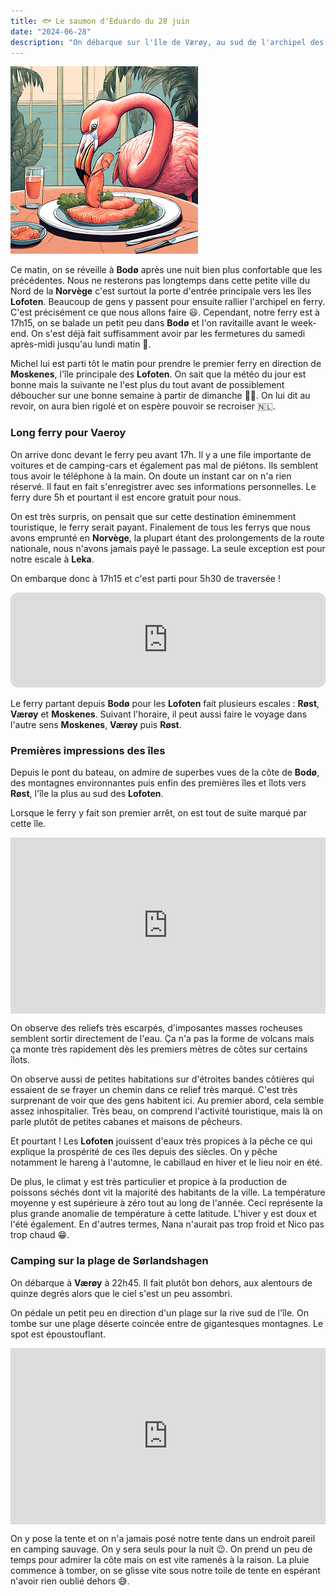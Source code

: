 ```yaml
---
title: 🐟 Le saumon d'Eduardo du 28 juin
date: "2024-06-28"
description: "On débarque sur l'île de Værøy, au sud de l'archipel des Lofoten !"
---
```


![Saumon d'Eduardo](../saumon_eduardo.png)

Ce matin, on se réveille à **Bodø** après une nuit bien plus confortable que les précédentes. Nous ne resterons pas longtemps dans cette petite ville du Nord de la **Norvège** c'est surtout la porte d'entrée principale vers les îles **Lofoten**. Beaucoup de gens y passent pour ensuite rallier l'archipel en ferry. C'est précisément ce que nous allons faire 😃. Cependant, notre ferry est à 17h15, on se balade un petit peu dans **Bodø** et l'on ravitaille avant le week-end. On s'est déjà fait suffisamment avoir par les fermetures du samedi après-midi jusqu'au lundi matin 😬.

Michel lui est parti tôt le matin pour prendre le premier ferry en direction de **Moskenes**, l'île principale des **Lofoten**. On sait que la météo du jour est bonne mais la suivante ne l'est plus du tout avant de possiblement déboucher sur une bonne semaine à partir de dimanche 🤞🏼. On lui dit au revoir, on aura bien rigolé et on espère pouvoir se recroiser 🇳🇱.

### Long ferry pour Vaeroy 

On arrive donc devant le ferry peu avant 17h. Il y a une file importante de voitures et de camping-cars et également pas mal de piétons. Ils semblent tous avoir le téléphone à la main. On doute un instant car on n'a rien réservé. Il faut en fait s'enregistrer avec ses informations personnelles. Le ferry dure 5h et pourtant il est encore gratuit pour nous. 

On est très surpris, on pensait que sur cette destination éminemment touristique, le ferry serait payant. Finalement de tous les ferrys que nous avons emprunté en **Norvège**, la plupart étant des prolongements de la route nationale, nous n'avons jamais payé le passage. La seule exception est pour notre escale à **Leka**.

On embarque donc à 17h15 et c'est parti pour 5h30 de traversée !

<iframe style="border-radius:12px" src="https://open.spotify.com/embed/track/7rSERmjAT38lC5QhJ8hnQc?utm_source=generator" width="100%" height="152" frameBorder="0" allow="autoplay; clipboard-write; encrypted-media; picture-in-picture" loading="lazy"></iframe>

Le ferry partant depuis **Bodø** pour les **Lofoten** fait plusieurs escales : **Røst**, **Værøy** et **Moskenes**. Suivant l'horaire, il peut aussi faire le voyage dans l'autre sens **Moskenes**, **Værøy** puis **Røst**.

### Premières impressions des îles 

Depuis le pont du bateau, on admire de superbes vues de la côte de **Bodø**, des montagnes environnantes puis enfin des premières îles et îlots vers **Røst**, l'île la plus au sud des **Lofoten**. 

Lorsque le ferry y fait son premier arrêt, on est tout de suite marqué par cette île. 

<div style="width: 100%; height: 0; position: relative; padding-bottom: 56%;"><iframe src="https://giphy.com/embed/QUENDfi6DEMLzQ0CKt" style="top: 0; left: 0; width: 100%; height: 100%; position: absolute; border: 0;" allowfullscreen scrolling="no" allow="encrypted-media;" class="giphy-embed"></iframe></div> 

On observe des reliefs très escarpés, d'imposantes masses rocheuses semblent sortir directement de l'eau. Ça n'a pas la forme de volcans mais ça monte très rapidement dès les premiers mètres de côtes sur certains îlots.

On observe aussi de petites habitations sur d'étroites bandes côtières qui essaient de se frayer un chemin dans ce relief très marqué. C'est très surprenant de voir que des gens habitent ici. Au premier abord, cela semble assez inhospitalier. Très beau, on comprend l'activité touristique, mais là on parle plutôt de petites cabanes et maisons de pêcheurs. 

Et pourtant ! Les **Lofoten** jouissent d'eaux très propices à la pêche ce qui explique la prospérité de ces îles depuis des siècles. On y pêche notamment le hareng à l'automne, le cabillaud en hiver et le lieu noir en été. 

De plus, le climat y est très particulier et propice à la production de poissons séchés dont vit la majorité des habitants de la ville. La température moyenne y est supérieure à zéro tout au long de l'année. Ceci représente la plus grande anomalie de température à cette latitude. L'hiver y est doux et l'été également. En d'autres termes, Nana n'aurait pas trop froid et Nico pas trop chaud 😁.

### Camping sur la plage de Sørlandshagen

On débarque à **Værøy** à 22h45. Il fait plutôt bon dehors, aux alentours de quinze degrés alors que le ciel s'est un peu assombri.

On pédale un petit peu en direction d'un plage sur la rive sud de l'île. On tombe sur une plage déserte coincée entre de gigantesques montagnes. Le spot est époustouflant.
 
<div style="width: 100%; height: 0; position: relative; padding-bottom: 56%;"><iframe src="https://giphy.com/embed/3ohjUZWeAFKLIK9wDS" style="top: 0; left: 0; width: 100%; height: 100%; position: absolute; border: 0;" allowfullscreen scrolling="no" allow="encrypted-media;" class="giphy-embed"></iframe></div> 
 
On y pose la tente et on n'a jamais posé notre tente dans un endroit pareil en camping sauvage. On y sera seuls pour la nuit 😉. On prend un peu de temps pour admirer la côte mais on est vite ramenés à la raison. La pluie commence à tomber, on se glisse vite sous notre toile de tente en espérant n'avoir rien oublié dehors 😅.
